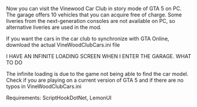 Now you can visit the Vinewood Car Club in story mode of GTA 5 on PC. The garage offers 10 vehicles that you can acquire free of charge. Some liveries from the next-generation consoles are not available on PC, so alternative liveries are used in the mod.

If you want the cars in the car club to synchronize with GTA Online, download the actual VineWoodClubCars.ini file


I HAVE AN INFINITE LOADING SCREEN WHEN I ENTER THE GARAGE. WHAT TO DO

The infinite loading is due to the game not being able to find the car model. Check if you are playing on a current version of GTA 5 and if there are no typos in VineWoodClubCars.ini

Requirements: ScriptHookDotNet, LemonUI
